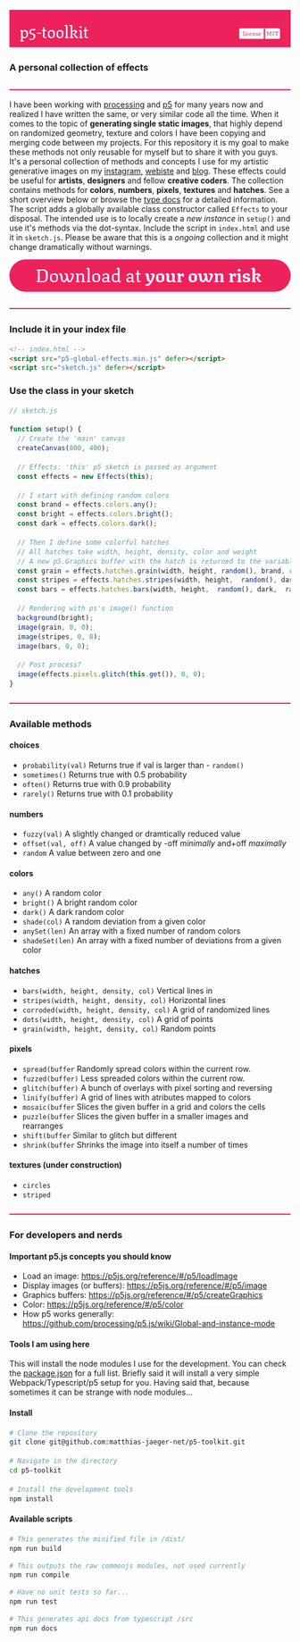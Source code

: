 ![p5-toolkit](svg/header.svg)

### A personal collection of effects
![download](svg/spacer.svg)

I have been working with [processing](https://processing.org/) and [p5](https://p5js.org/) for many years now and realized I have written the same, or very similar code all the time. When it comes to the topic of **generating single static images**, that highly depend on randomized geometry, texture and colors I have been copying and merging code between my projects. For this repository it is my goal to make these methods not only reusable for myself but to share it with you guys. It's a personal collection of methods and concepts I use for my artistic generative images on my [instagram](https://www.instagram.com/_matthiasjaeger/), [webiste](https://matthias-jaaeger.net/) and [blog](https://rbs46.net/). These effects could be useful for **artists**, **designers** and fellow **creative coders**. The collection contains methods for **colors**, **numbers**, **pixels**, **textures** and **hatches**. See a short overview below or browse the [type docs](/docs) for a detailed information. The script adds a globally available class constructor called ``Effects`` to your disposal. The intended use is to locally create a *new instance* in ```setup()``` and use it's methods via the dot-syntax. Include the script in ```index.html``` and use it in ```sketch.js```. Please be aware that this is a *ongoing* collection and it might change dramatically without warnings.

[![download](svg/download.svg)](https://github.com/matthias-jaeger-net/p5-toolkit/tree/main/dist "Download")

![-](svg/spacer.svg)

### Include it in your index file
```html
<!-- index.html -->
<script src="p5-global-effects.min.js" defer></script>
<script src="sketch.js" defer></script>
```

### Use the class in your sketch
```javascript
// sketch.js

function setup() {
  // Create the 'main' canvas
  createCanvas(800, 400);

  // Effects: 'this' p5 sketch is passed as argument
  const effects = new Effects(this);

  // I start with defining random colors
  const brand = effects.colors.any();
  const bright = effects.colors.bright();
  const dark = effects.colors.dark();

  // Then I define some colorful hatches
  // All hatches take width, height, density, color and weight
  // A new p5.Graphics buffer with the hatch is returned to the variable
  const grain = effects.hatches.grain(width, height, random(), brand, random(3));
  const stripes = effects.hatches.stripes(width, height,  random(), dark,  random(3));
  const bars = effects.hatches.bars(width, height,  random(), dark,  random(3));

  // Rendering with ps's image() function
  background(bright);
  image(grain, 0, 0);
  image(stripes, 0, 0);
  image(bars, 0, 0);

  // Post process?
  image(effects.pixels.glitch(this.get()), 0, 0);
}
```

![-](svg/spacer.svg)

### Available methods

#### choices
- ```probability(val)``` Returns true if val is larger than  - ```random()```
- ```sometimes()``` Returns true with 0.5 probability
- ```often()``` Returns true with 0.9 probability
- ```rarely()``` Returns true with 0.1 probability

#### numbers
- ```fuzzy(val)``` A slightly changed or dramtically reduced value
- ```offset(val, off)``` A value changed by -off *minimally* and+off *maximally*
- ```random``` A value between zero and one

#### colors
- ```any()``` A random color
- ```bright()``` A bright random color
- ```dark()``` A dark random color
- ```shade(col)``` A random deviation from a given color
- ```anySet(len)``` An array with a fixed number of random colors
- ```shadeSet(len)``` An array with a fixed number of deviations from a given color

#### hatches
- ```bars(width, height, density, col)``` Vertical lines in
- ```stripes(width, height, density, col)``` Horizontal lines
- ```corroded(width, height, density, col)``` A grid of randomized lines
- ```dots(width, height, density, col)``` A grid of points
- ```grain(width, height, density, col)``` Random points

#### pixels
- ```spread(buffer``` Randomly spread colors within the current row.
- ```fuzzed(buffer)``` Less spreaded colors within the current row.
- ```glitch(buffer)``` A bunch of overlays with pixel sorting and reversing
- ```linify(buffer)``` A grid of lines with atributes mapped to colors
- ```mosaic(buffer``` Slices the given buffer in a grid and colors the cells
- ```puzzle(buffer``` Slices the given buffer in a smaller images and rearranges
- ```shift(buffer``` Similar to glitch but different
- ```shrink(buffer``` Shrinks the image into itself a number of times

#### textures (under construction)
- ```circles```
- ```striped```

![-](svg/spacer.svg)

### For developers and nerds

#### Important p5.js concepts you should know
- Load an image: https://p5js.org/reference/#/p5/loadImage
- Display images (or buffers): https://p5js.org/reference/#/p5/image
- Graphics buffers: https://p5js.org/reference/#/p5/createGraphics
- Color: https://p5js.org/reference/#/p5/color
- How p5 works generally: https://github.com/processing/p5.js/wiki/Global-and-instance-mode

#### Tools I am using here
This will install the node modules I use for the development. You can check the [package.json](/package.json) for a full list. Briefly said it will install a very simple Webpack/Typescript/p5 setup for you. Having said that, because sometimes it can be strange with node modules...

#### Install

```bash
# Clone the repository
git clone git@github.com:matthias-jaeger-net/p5-toolkit.git

# Navigate in the directory
cd p5-toolkit

# Install the development tools
npm install
```


#### Available scripts
```bash
# This generates the minified file in /dist/
npm run build
```
```bash
# This outputs the raw commonjs modules, not used currently
npm run compile
```
```bash
# Have no unit tests so far...
npm run test
```
```bash
# This generates api docs from typescript /src
npm run docs
```